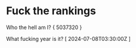 # Fuck the rankings

Who the hell am I?
{ 5037320 }

What fucking year is it?
[ 2024-07-08T03:30:00Z ]
